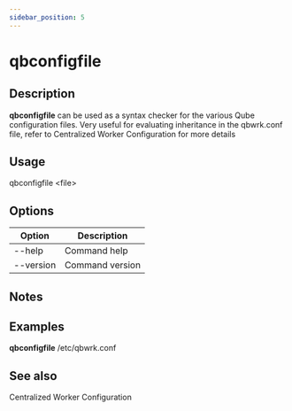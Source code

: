 ```yaml
---
sidebar_position: 5
---
```


# qbconfigfile

## Description
**qbconfigfile** can be used as a syntax checker for the various Qube configuration files.  Very useful for evaluating inheritance in the qbwrk.conf file, refer to Centralized Worker Configuration for more details

## Usage 
qbconfigfile \<file>

## Options
| Option | Description |
| ---    | ---         |
| --help | Command help |
| --version | Command version |

## Notes

## Examples
**qbconfigfile** /etc/qbwrk.conf

## See also
Centralized Worker Configuration

